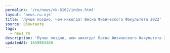 ```yaml
---
permalink: '/ru/news/vk-8162/index.html'
layout: 'news.ru.njk'
title: 'Лучше поздно, чем никогда! Весна Физического Факультета 2022'
source: ВКонтакте
tags:
  - news_ru
description: 'Лучше поздно, чем никогда! Весна Физического Факультета 2022'
updatedAt: 1659884460
---
```

